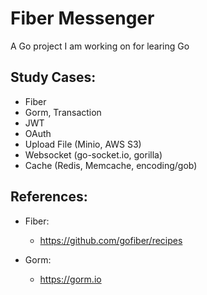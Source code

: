 # Fiber Messenger
A Go project I am working on for learing Go

## Study Cases:
- Fiber
- Gorm, Transaction
- JWT
- OAuth
- Upload File (Minio, AWS S3)
- Websocket (go-socket.io, gorilla)
- Cache (Redis, Memcache, encoding/gob)

## References:
- Fiber:
    - https://github.com/gofiber/recipes

- Gorm:
    - https://gorm.io